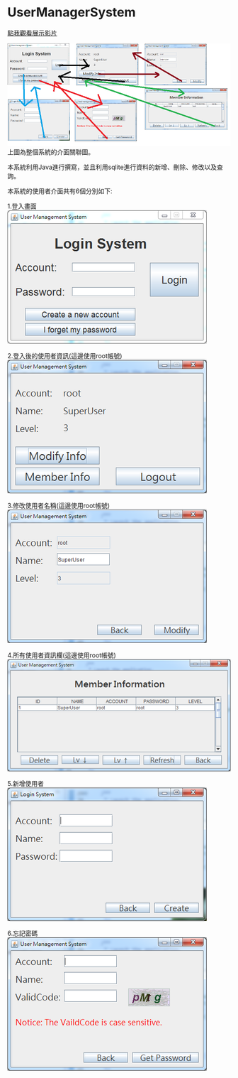 # UserManagerSystem

<a href="https://youtu.be/RW9yyF-gluw">點我觀看展示影片</a>

![7](https://github.com/briansbotlab/Java_Project/blob/master/userMangementSystem/img/7.png)<br/>
上圖為整個系統的介面關聯圖。


本系統利用Java進行撰寫，並且利用sqlite進行資料的新增、刪除、修改以及查詢。

本系統的使用者介面共有6個分別如下:


1.登入畫面<br/>
![1](https://github.com/briansbotlab/Java_Project/blob/master/userMangementSystem/img/1.PNG)<br/>

2.登入後的使用者資訊(這邊使用root帳號)<br/>
![2](https://github.com/briansbotlab/Java_Project/blob/master/userMangementSystem/img/2.PNG)<br/>

3.修改使用者名稱(這邊使用root帳號)<br/>
![3](https://github.com/briansbotlab/Java_Project/blob/master/userMangementSystem/img/3.PNG)<br/>

4.所有使用者資訊欄(這邊使用root帳號)<br/>
![4](https://github.com/briansbotlab/Java_Project/blob/master/userMangementSystem/img/4.PNG)<br/>

5.新增使用者<br/>
![5](https://github.com/briansbotlab/Java_Project/blob/master/userMangementSystem/img/5.PNG)<br/>

6.忘記密碼<br/>
![6](https://github.com/briansbotlab/Java_Project/blob/master/userMangementSystem/img/6.PNG)<br/>

